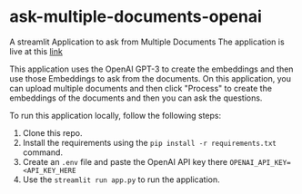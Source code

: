# ask-multiple-documents-openai
A streamlit Application to ask from Multiple Documents
The application is live at this [link](https://ask-multiple-documents-openai-2g5kthbmlesuilazvrmtaz.streamlit.app/)

This application uses the OpenAI GPT-3 to create the embeddings and then use those Embeddings to ask from the documents.
On this application, you can upload multiple documents and then click "Process" to create the embeddings of the documents and then you can ask the questions.

To run this application locally, follow the following steps:
1. Clone this repo.
2. Install the requirements using the `pip install -r requirements.txt` command.
3. Create an `.env` file and paste the OpenAI API key there `OPENAI_API_KEY=<API_KEY_HERE`
4. Use the `streamlit run app.py` to run the application.
